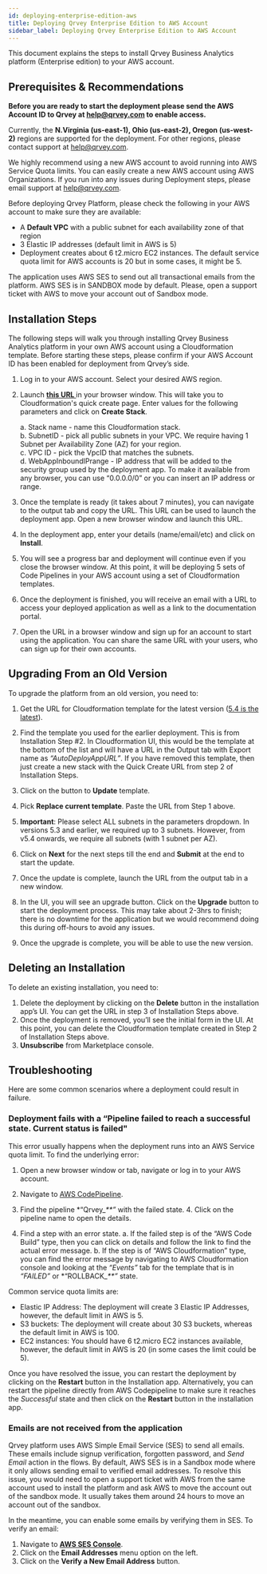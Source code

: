 ```yaml
---
id: deploying-enterprise-edition-aws
title: Deploying Qrvey Enterprise Edition to AWS Account
sidebar_label: Deploying Qrvey Enterprise Edition to AWS Account
---
```

<div style={{textAlign: "justify"}}>

This document explains the steps to install Qrvey Business Analytics platform (Enterprise edition) to your AWS account.

## Prerequisites & Recommendations

**Before you are ready to start the deployment please send the AWS Account ID to Qrvey at [help@qrvey.com](mailto:help@qrvey.com) to enable access.**

Currently, the **N.Virginia (us-east-1), Ohio (us-east-2), Oregon (us-west-2)** regions are supported for the deployment. For other regions, please contact support at [help@qrvey.com](mailto:help@qrvey.com).

We highly recommend using a new AWS account to avoid running into AWS Service Quota limits. You can easily create a new AWS account using AWS Organizations. If you run into any issues during Deployment steps, please email support at [help@qrvey.com](mailto:help@qrvey.com).

Before deploying Qrvey Platform, please check the following in your AWS account to make sure they are available:

-   A **Default VPC** with a public subnet for each availability zone of that region
-   3 Elastic IP addresses (default limit in AWS is 5)
-   Deployment creates about 6 t2.micro EC2 instances. The default service quota limit for AWS accounts is 20 but in some cases, it might be 5.

The application uses AWS SES to send out all transactional emails from the platform. AWS SES is in SANDBOX mode by default. Please, open a support ticket with AWS to move your account out of Sandbox mode.

## Installation Steps

The following steps will walk you through installing Qrvey Business Analytics platform in your own AWS account using a Cloudformation template. Before starting these steps, please confirm if your AWS Account ID has been enabled for deployment from Qrvey’s side.

1.  Log in to your AWS account. Select your desired AWS region.

2.  Launch
    <a href="https://console.aws.amazon.com/cloudformation/home?region=us-east-1#/stacks/quickcreate?templateURL=https://qrvey-autodeployapp.s3.amazonaws.com/autodeployappCloudformation-enterprise-5.3.json&stackName=Qrvey-Deployment-Manager"> <strong> this URL  </strong> </a> in your browser window.  This will take you to Cloudformation's quick create page. Enter values for the following parameters and click on **Create Stack**. <br />

      a. Stack name - name this Cloudformation stack. <br />
      b. SubnetID - pick all public subnets in your VPC. We require having 1 Subnet per Availability Zone (AZ) for your region.<br />
      c. VPC ID - pick the VpcID that matches the subnets.<br />
      d. WebAppInboundIPrange - IP address that will be added to the security group used by the deployment app. To make it available from any browser, you can use “0.0.0.0/0” or you can insert an IP address or range.

3.  Once the template is ready (it takes about 7 minutes), you can navigate to the output tab and copy the URL. This URL can be used to launch the deployment app. Open a new browser window and launch this URL.

4.  In the deployment app, enter your details (name/email/etc) and click on **Install**.

5.  You will see a progress bar and deployment will continue even if you close the browser window. At this point, it will be deploying 5 sets of Code Pipelines in your AWS account using a set of Cloudformation templates.

6.  Once the deployment is finished, you will receive an email with a URL to access your deployed application as well as a link to the documentation portal.

7.  Open the URL in a browser window and sign up for an account to start using the application. You can share the same URL with your users, who can sign up for their own accounts. 

## Upgrading From an Old Version

To upgrade the platform from an old version, you need to:

1.  Get the URL for Cloudformation template for the latest version 
    (<a href=" https://qrvey-autodeployapp.s3.amazonaws.com/autodeployappCloudformation-enterprise-5.4.json">5.4 is the latest</a>).

2.  Find the template you used for the earlier deployment. This is from Installation Step #2. In Cloudformation UI, this would be the template at the bottom of the list and will have a URL in the Output tab with Export name as _“AutoDeployAppURL”_. If you have removed this template, then just create a new stack with the Quick Create URL from step 2 of Installation Steps.

3.  Click on the button to **Update** template.

4.  Pick **Replace current template**. Paste the URL from Step 1 above.

5.  **Important**: Please select ALL subnets in the parameters dropdown. In versions 5.3 and earlier, we required up to 3 subnets. However, from v5.4 onwards, we require all subnets (with 1 subnet per AZ).

6.  Click on **Next** for the next steps till the end and **Submit** at the end to start the update.

7.  Once the update is complete, launch the URL from the output tab in a new window.

8.  In the UI, you will see an upgrade button.  Click on the **Upgrade** button to start the deployment process. This may take about 2-3hrs to finish; there is no downtime for the application but we would recommend doing this during off-hours to avoid any issues.

9.  Once the upgrade is complete, you will be able to use the new version.

## Deleting an Installation

To delete an existing installation, you need to: 

1.  Delete the deployment by clicking on the **Delete** button in the installation app’s UI. You can get the URL in step 3 of Installation Steps above.
2.  Once the deployment is removed, you’ll see the initial form in the UI. At this point, you can delete the Cloudformation template created in Step 2 of Installation Steps above.
3.  **Unsubscribe** from Marketplace console.

## Troubleshooting

Here are some common scenarios where a deployment could result in failure.

<h3 style={{color: "#A9A9A9"}}> Deployment fails with a “Pipeline failed to reach a successful state. Current status is failed"</h3>

This error usually happens when the deployment runs into an AWS Service quota limit. To find the underlying error: 

1.  Open a new browser window or tab, navigate or log in to your AWS account.
2.  Navigate to <a href="https://console.aws.amazon.com/codesuite/codepipeline/pipelines?region=us-east-1">AWS CodePipeline</a>.


3.  Find the pipeline \*“Qrvey\__\*\*”_ with the failed state. 4. Click on the pipeline name to open the details.

4.  Find a step with an error state. 
    a. If the failed step is of the “AWS Code Build” type, then you can click on details and follow the link to find the actual error message.
    b. If the step is of “AWS Cloudformation” type, you can find the error message by navigating to AWS Cloudformation console and looking at the _“Events”_ tab for the template that is in _“FAILED”_ or \*“ROLLBACK\__\*\*”_ state.

Common service quota limits are:

-   Elastic IP Address: The deployment will create 3 Elastic IP Addresses, however, the default limit in AWS is 5.
-   S3 buckets: The deployment will create about 30 S3 buckets, whereas the default limit in AWS is 100.
-   EC2 instances: You should have 6 t2.micro EC2 instances available, however, the default limit in AWS is 20 (in some cases the limit could be 5). 

Once you have resolved the issue, you can restart the deployment by clicking on the **Restart** button in the Installation app. Alternatively, you can restart the pipeline directly from AWS Codepipeline to make sure it reaches the _Successful_ state and then click on the **Restart** button in the installation app.

<h3 style={{color: "#A9A9A9"}}> Emails are not received from the application</h3>

Qrvey platform uses AWS Simple Email Service (SES) to send all emails. These emails include signup verification, forgotten password, and _Send Email_ action in the flows. By default, AWS SES is in a Sandbox mode where it only allows sending email to verified email addresses. To resolve this issue, you would need to open a support ticket with AWS from the same account used to install the platform and ask AWS to move the account out of the sandbox mode. It usually takes them around 24 hours to move an account out of the sandbox. 

In the meantime, you can enable some emails by verifying them in SES. To verify an email:

1.  Navigate to <strong><a href="https://console.aws.amazon.com/ses/home?region=us-east-1#">AWS SES Console</a></strong>.
2.  Click on the **Email Addresses** menu option on the left.
3.  Click on the **Verify a New Email Address** button.

</div>